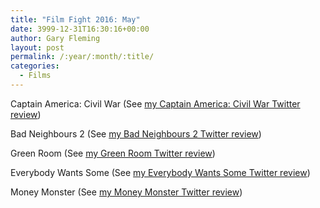 ```yaml
---
title: "Film Fight 2016: May"
date: 3999-12-31T16:30:16+00:00
author: Gary Fleming
layout: post
permalink: /:year/:month/:title/
categories:
  - Films
---
```


Captain America: Civil War (See [my Captain America: Civil War Twitter review](https://twitter.com/garyfleming/status/727964848336842753))

Bad Neighbours 2 (See [my Bad Neighbours 2 Twitter review](https://twitter.com/garyfleming/status/730850382243594241))

Green Room (See [my Green Room Twitter review](https://twitter.com/garyfleming/status/731925620037451776))

Everybody Wants Some (See [my Everybody Wants Some Twitter review](https://twitter.com/garyfleming/status/732985581496590337))

Money Monster (See [my Money Monster Twitter review](https://twitter.com/garyfleming/status/736883276321787905))
